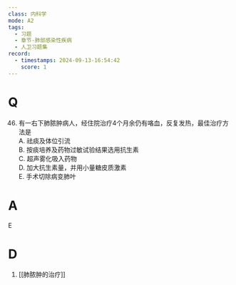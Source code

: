```yaml
---
class: 内科学
mode: A2
tags:
  - 习题
  - 章节-肺部感染性疾病
  - 人卫习题集
record:
  - timestamps: 2024-09-13-16:54:42
    score: 1
---
```


# Q
46. 有一右下肺脓肿病人，经住院治疗4个月余仍有咯血，反复发热，最佳治疗方法是  
A. 祛痰及体位引流  
B. 按痰培养及药物过敏试验结果选用抗生素  
C. 超声雾化吸入药物  
D. 加大抗生素量，并用小量糖皮质激素  
E. 手术切除病变肺叶
# A
E
# D
1. [[肺脓肿的治疗]]